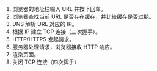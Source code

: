 1. 浏览器的地址栏输入 URL 并按下回车。
2. 浏览器查找当前 URL 是否存在缓存，并比较缓存是否过期。
3. DNS 解析 URL 对应的 IP。
4. 根据 IP 建立 TCP 连接（三次握手）。
5. HTTP/HTTPS 发起请求。
6. 服务器处理请求，浏览器接收 HTTP 响应。
7. 渲染页面。
8. 关闭 TCP 连接（四次挥手）
